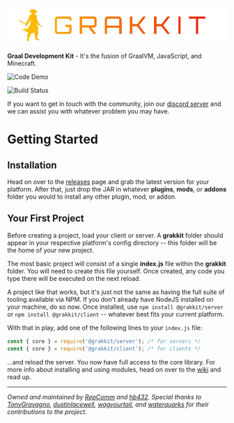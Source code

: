 ![Project Logo](./logo.png)

**Graal Development Kit** - It's the fusion of GraalVM, JavaScript, and Minecraft.

![Code Demo](./demo.gif)

![Build Status](https://travis-ci.org/grakkit/grakkit.svg?branch=master)

If you want to get in touch with the community, join our [discord server](https://discord.gg/e682hwR) and we can assist you with whatever problem you may have.

# Getting Started

## Installation
Head on over to the [releases](https://github.com/grakkit/grakkit/releases) page and grab the latest version for your platform. After that, just drop the JAR in whatever **plugins**, **mods**, or **addons** folder you would to install any other plugin, mod, or addon.

## Your First Project
Before creating a project, load your client or server. A **grakkit** folder should appear in your respective platform's config directory -- this folder will be the home of your new project.

The most basic project will consist of a single **index.js** file within the **grakkit** folder. You will need to create this file yourself. Once created, any code you type there will be executed on the next reload.

A project like that works, but it's just not the same as having the full suite of tooling available via NPM. If you don't already have NodeJS installed on your machine, do so now. Once installed, use `npm install @grakkit/server` or `npm install @grakkit/client` -- whatever best fits your current platform.

With that in play, add one of the following lines to your `index.js` file:
```js
const { core } = require('@grakkit/server'); /* for servers */
const { core } = require('@grakkit/client'); /* for clients */
```

...and reload the server. You now have full access to the core library. For more info about installing and using modules, head on over to the [wiki](https://github.com/grakkit/grakkit/wiki) and read up.

---

*Owned and maintained by [RepComm](https://github.com/RepComm) and [hb432](https://github.com/hb432). Special thanks to [TonyGravagno](https://github.com/TonyGravagno), [dustinlacewell](https://github.com/dustinlacewell), [wagyourtail](https://github.com/wagyourtail), and [waterquarks](https://github.com/waterquarks) for their contributions to the project.*